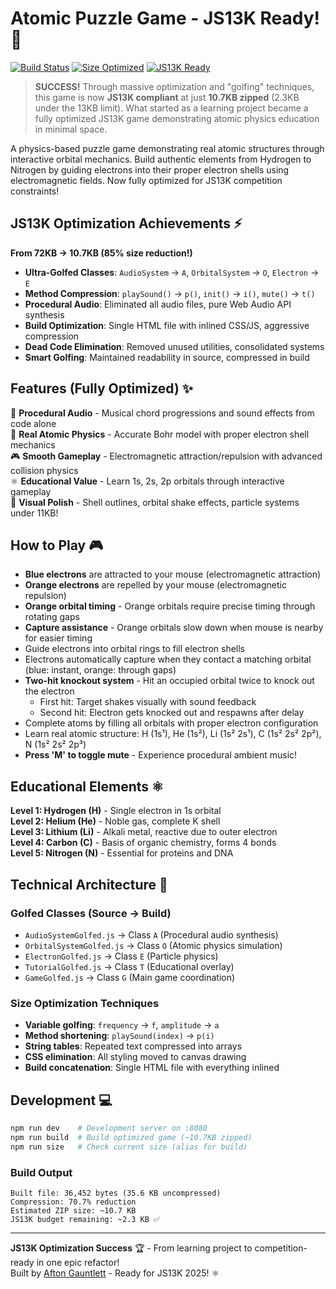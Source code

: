 # Atomic Puzzle Game - JS13K Ready! 🚀

[![Build Status](https://img.shields.io/badge/build-ready-success?logo=github-actions)](https://github.com/aftongauntlett/js13k-demo/actions)
[![Size Optimized](https://img.shields.io/badge/size-10.7KB%20zipped-success?logo=javascript)](https://github.com/aftongauntlett/js13k-demo)
[![JS13K Ready](https://img.shields.io/badge/JS13K-2.3KB%20under%20budget-brightgreen?logo=webgl)](https://js13kgames.com/)

> **SUCCESS!** Through massive optimization and "golfing" techniques, this game is now **JS13K compliant** at just **10.7KB zipped** (2.3KB under the 13KB limit). What started as a learning project became a fully optimized JS13K game demonstrating atomic physics education in minimal space.

A physics-based puzzle game demonstrating real atomic structures through interactive orbital mechanics. Build authentic elements from Hydrogen to Nitrogen by guiding electrons into their proper electron shells using electromagnetic fields. Now fully optimized for JS13K competition constraints!

## JS13K Optimization Achievements ⚡

**From 72KB → 10.7KB (85% size reduction!)**

- **Ultra-Golfed Classes**: `AudioSystem` → `A`, `OrbitalSystem` → `O`, `Electron` → `E`
- **Method Compression**: `playSound()` → `p()`, `init()` → `i()`, `mute()` → `t()`
- **Procedural Audio**: Eliminated all audio files, pure Web Audio API synthesis
- **Build Optimization**: Single HTML file with inlined CSS/JS, aggressive compression
- **Dead Code Elimination**: Removed unused utilities, consolidated systems
- **Smart Golfing**: Maintained readability in source, compressed in build

## Features (Fully Optimized) ✨

🎵 **Procedural Audio** - Musical chord progressions and sound effects from code alone  
🧪 **Real Atomic Physics** - Accurate Bohr model with proper electron shell mechanics  
🎮 **Smooth Gameplay** - Electromagnetic attraction/repulsion with advanced collision physics  
⚛️ **Educational Value** - Learn 1s, 2s, 2p orbitals through interactive gameplay  
🎨 **Visual Polish** - Shell outlines, orbital shake effects, particle systems under 11KB!

## How to Play 🎮

- **Blue electrons** are attracted to your mouse (electromagnetic attraction)
- **Orange electrons** are repelled by your mouse (electromagnetic repulsion)
- **Orange orbital timing** - Orange orbitals require precise timing through rotating gaps
- **Capture assistance** - Orange orbitals slow down when mouse is nearby for easier timing
- Guide electrons into orbital rings to fill electron shells
- Electrons automatically capture when they contact a matching orbital (blue: instant, orange: through gaps)
- **Two-hit knockout system** - Hit an occupied orbital twice to knock out the electron
  - First hit: Target shakes visually with sound feedback
  - Second hit: Electron gets knocked out and respawns after delay
- Complete atoms by filling all orbitals with proper electron configuration
- Learn real atomic structure: H (1s¹), He (1s²), Li (1s² 2s¹), C (1s² 2s² 2p²), N (1s² 2s² 2p³)
- **Press 'M' to toggle mute** - Experience procedural ambient music!

## Educational Elements ⚛️

**Level 1: Hydrogen (H)** - Single electron in 1s orbital  
**Level 2: Helium (He)** - Noble gas, complete K shell  
**Level 3: Lithium (Li)** - Alkali metal, reactive due to outer electron  
**Level 4: Carbon (C)** - Basis of organic chemistry, forms 4 bonds  
**Level 5: Nitrogen (N)** - Essential for proteins and DNA

## Technical Architecture 🔧

### Golfed Classes (Source → Build)

- `AudioSystemGolfed.js` → Class `A` (Procedural audio synthesis)
- `OrbitalSystemGolfed.js` → Class `O` (Atomic physics simulation)
- `ElectronGolfed.js` → Class `E` (Particle physics)
- `TutorialGolfed.js` → Class `T` (Educational overlay)
- `GameGolfed.js` → Class `G` (Main game coordination)

### Size Optimization Techniques

- **Variable golfing**: `frequency` → `f`, `amplitude` → `a`
- **Method shortening**: `playSound(index)` → `p(i)`
- **String tables**: Repeated text compressed into arrays
- **CSS elimination**: All styling moved to canvas drawing
- **Build concatenation**: Single HTML file with everything inlined

## Development 💻

```bash
npm run dev    # Development server on :8080
npm run build  # Build optimized game (~10.7KB zipped)
npm run size   # Check current size (alias for build)
```

### Build Output

```
Built file: 36,452 bytes (35.6 KB uncompressed)
Compression: 70.7% reduction
Estimated ZIP size: ~10.7 KB
JS13K budget remaining: ~2.3 KB ✅
```

---

**JS13K Optimization Success** 🏆 - From learning project to competition-ready in one epic refactor!  
Built by [Afton Gauntlett](https://github.com/aftongauntlett) - Ready for JS13K 2025! ⚛️
